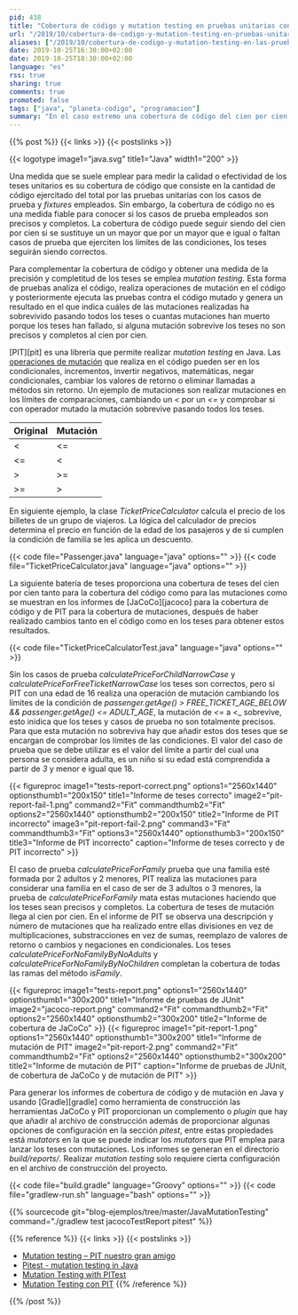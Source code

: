 ```yaml
---
pid: 438
title: "Cobertura de código y mutation testing en pruebas unitarias con JaCoCo y PIT en Java"
url: "/2019/10/cobertura-de-codigo-y-mutation-testing-en-pruebas-unitarias-con-jacoco-y-pit-en-java/"
aliases: ["/2019/10/cobertura-de-codigo-y-mutation-testing-en-las-pruebas-con-jacoco-y-pit-en-java/"]
date: 2019-10-25T16:30:00+02:00
date: 2019-10-25T18:30:00+02:00
language: "es"
rss: true
sharing: true
comments: true
promoted: false
tags: ["java", "planeta-codigo", "programacion"]
summary: "En el caso extremo una cobertura de código del cien por cien pero que no tenga ningún _assert_ pasa los teses pero que en realidad no comprueba nada así que por si sola no es garantía de tener teses efectivos. _Mutation testing_ da una medida adicional a la cobertura de los teses más completa y efectiva que simplemente la cobertura de código ejecutado por los teses unitarios."
---
```


{{% post %}}
{{< links >}}
{{< postslinks >}}

{{< logotype image1="java.svg" title1="Java" width1="200" >}}

Una medida que se suele emplear para medir la calidad o efectividad de los teses unitarios es su cobertura de código que consiste en la cantidad de código ejercitado del total por las pruebas unitarias con los casos de prueba y _fixtures_ empleados. Sin embargo, la cobertura de código no es una medida fiable para conocer si los casos de prueba empleados son precisos y completos. La cobertura de código puede seguir siendo del cien por cien si se sustituye un un mayor que por un mayor que e igual o faltan casos de prueba que ejerciten los límites de las condiciones, los teses seguirán siendo correctos.

Para complementar la cobertura de código y obtener una medida de la precisión y completitud de los teses se emplea _mutation testing_. Esta forma de pruebas analiza el código, realiza operaciones de mutación en el código y posteriormente ejecuta las pruebas contra el código mutado y genera un resultado en el que indica cuáles de las mutaciones realizadas ha sobrevivido pasando todos los teses o cuantas mutaciones han muerto porque los teses han fallado, si alguna mutación sobrevive los teses no son precisos y completos al cien por cien.

[PIT][pit] es una librería que permite realizar _mutation testing_ en Java. Las [operaciones de mutación](https://pitest.org/quickstart/mutators/) que realiza en el código pueden ser en los condicionales, incrementos, invertir negativos, matemáticas, negar condicionales, cambiar los valores de retorno o eliminar llamadas a métodos sin retorno. Un ejemplo de mutaciones son realizar mutaciones en los límites de comparaciones, cambiando un _<_ por un _<=_ y comprobar si con operador mutado la mutación sobrevive pasando todos los teses.

<table class="table">
   <thead class="thead-light">
       <tr class="thead-light">
           <th>Original</td>
           <th>Mutación</td>
       </tr>
   </thead>
   <tbody>
       <tr>
           <td><</td>
           <td><=</td>
       </tr>
       <tr>
           <td><=</td>
           <td><</td>
       </tr>
       <tr>
           <td>></td>
           <td>>=</td>
       </tr>
       <tr>
           <td>>=</td>
           <td>></td>
       </tr>
  </tbody>
</table>

En siguiente ejemplo, la clase _TicketPriceCalculator_ calcula el precio de los billetes de un grupo de viajeros. La lógica del calculador de precios determina el precio en función de la edad de los pasajeros y de si cumplen la condición de familia se les aplica un descuento.

{{< code file="Passenger.java" language="java" options="" >}}
{{< code file="TicketPriceCalculator.java" language="java" options="" >}}

La siguiente batería de teses proporciona una cobertura de teses del cien por cien tanto para la cobertura del código como para las mutaciones como se muestran en los informes de [JaCoCo][jacoco] para la cobertura de código y de PIT para la cobertura de mutaciones, después de haber realizado cambios tanto en el código como en los teses para obtener estos resultados.

{{< code file="TicketPriceCalculatorTest.java" language="java" options="" >}}

Sin los casos de prueba _calculatePriceForChildNarrowCase_ y _calculatePriceForFreeTicketNarrowCase_ los teses son correctos, pero si PIT con una edad de 16 realiza una operación de mutación cambiando los límites de la condición de _passenger.getAge() > FREE_TICKET_AGE_BELOW && passenger.getAge() <= ADULT_AGE_, la mutación de _<=_ a <_ sobrevive, esto inidica que los teses y casos de prueba no son totalmente precisos. Para que esta mutación no sobreviva hay que añadir estos dos teses que se encargan de comprobar los límites de las condiciones. El valor del caso de prueba que se debe utilizar es el valor del límite a partir del cual una persona se considera adulta, es un niño si su edad está comprendida a partir de _3_ y menor e igual que 18.

<div class="media">
    {{< figureproc
        image1="tests-report-correct.png" options1="2560x1440" optionsthumb1="200x150" title1="Informe de teses correcto"
        image2="pit-report-fail-1.png" command2="Fit" commandthumb2="Fit" options2="2560x1440" optionsthumb2="200x150" title2="Informe de PIT incorrecto"
        image3="pit-report-fail-2.png" command3="Fit" commandthumb3="Fit" options3="2560x1440" optionsthumb3="200x150" title3="Informe de PIT incorrecto"
        caption="Informe de teses correcto y de PIT incorrecto" >}}
</div>

El caso de prueba _calculatePriceForFamily_ prueba que una familia esté formada por 2 adultos y 2 menores, PIT realiza las mutaciones para considerar una familia en el caso de ser de 3 adultos o 3 menores, la prueba de _calculatePriceForFamily_ mata estas mutaciones haciendo que los teses sean precisos y completos. La cobertura de teses de mutación llega al cien por cien. En el informe de PIT se observa una descripción y número de mutaciones que ha realizado entre ellas divisiones en vez de multiplicaciones, substracciones en vez de sumas, reemplazo de valores de retorno o cambios y negaciones en condicionales. Los teses _calculatePriceForNoFamilyByNoAdults_ y _calculatePriceForNoFamilyByNoChildren_ completan la cobertura de todas las ramas del método _isFamily_.

<div class="media">
    {{< figureproc
        image1="tests-report.png" options1="2560x1440" optionsthumb1="300x200" title1="Informe de pruebas de JUnit"
        image2="jacoco-report.png" command2="Fit" commandthumb2="Fit" options2="2560x1440" optionsthumb2="300x200" title2="Informe de cobertura de JaCoCo" >}}
    {{< figureproc
        image1="pit-report-1.png" options1="2560x1440" optionsthumb1="300x200" title1="Informe de mutación de PIT"
        image2="pit-report-2.png" command2="Fit" commandthumb2="Fit" options2="2560x1440" optionsthumb2="300x200" title2="Informe de mutación de PIT"
        caption="Informe de pruebas de JUnit, de cobertura de JaCoCo y de mutación de PIT" >}}
</div>

Para generar los informes de cobertura de código y de mutación en Java y usando [Gradle][gradle] como herramienta de construcción las herramientas JaCoCo y PIT proporcionan un complemento o _plugin_ que hay que añadir al archivo de construcción además de proporcionar algunas opciones de configuración en la sección _pitest_, entre estas propiedades está _mutators_ en la que se puede indicar los _mutators_ que PIT emplea para lanzar los teses con mutaciones. Los informes se generan en el directorio _build/reports/_. Realizar _mutation testing_ solo requiere cierta configuración en el archivo de construcción del proyecto.

{{< code file="build.gradle" language="Groovy" options="" >}}
{{< code file="gradlew-run.sh" language="bash" options="" >}}

{{% sourcecode git="blog-ejemplos/tree/master/JavaMutationTesting" command="./gradlew test jacocoTestReport pitest" %}}

{{% reference %}}
{{< links >}}
{{< postslinks >}}
* [Mutation testing – PIT nuestro gran amigo](http://qajungle.com/mutation-testing-pit-nuestro-gran-amigo/)
* [Pitest - mutation testing in Java](https://beyondscheme.com/2016/pitest-with-java)
* [Mutation Testing with PITest](https://www.baeldung.com/java-mutation-testing-with-pitest)
* [Mutation Testing con PIT](https://www.adictosaltrabajo.com/2015/11/10/mutation-testing-con-pit/)
{{% /reference %}}

{{% /post %}}
